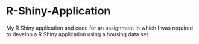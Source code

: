 # R-Shiny-Application
My R Shiny application and code for an assignment in which I was required to develop a R Shiny application using a housing data set.
